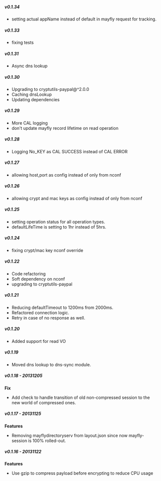 ##### v0.1.34
 - setting actual appName instead of default in mayfly request for tracking.

##### v0.1.33
  - fixing tests

##### v0.1.31
  - Async dns lookup

##### v0.1.30
  - Upgrading to cryptutils-paypal@^2.0.0
  - Caching dnsLookup
  - Updating dependencies

##### v0.1.29
  - More CAL logging
  - don't update mayfly record lifetime on read operation

##### v0.1.28
 - Logging No_KEY as CAL SUCCESS instead of CAL ERROR

##### v0.1.27
 - allowing host,port as config instead of only from nconf

##### v0.1.26
 - allowing crypt and mac keys as config instead of only from nconf
##### v0.1.25

- setting operation status for all operation types.
- defaultLifeTime is setting to 1hr instead of 5hrs.

##### v0.1.24

- fixing crypt/mac key nconf override

##### v0.1.22

- Code refactoring
- Soft dependency on nconf
- upgrading to cryptutils-paypal

##### v0.1.21

- Reducing defaultTimeout to 1200ms from 2000ms.
- Refactored connection logic.
- Retry in case of no response as well.

##### v0.1.20

- Added support for read VO

##### v0.1.19

- Moved dns lookup to dns-sync module.

##### v0.1.18 - 20131205
**Fix**
- Add check to handle transition of old non-compressed session to the new world of compressed ones.

##### v0.1.17 - 20131125
**Features**
- Removing mayflydirectoryserv from layout.json since now mayfly-session is 100% rolled-out.

##### v0.1.16 - 20131122
**Features**
- Use gzip to compress payload before encrypting to reduce CPU usage

